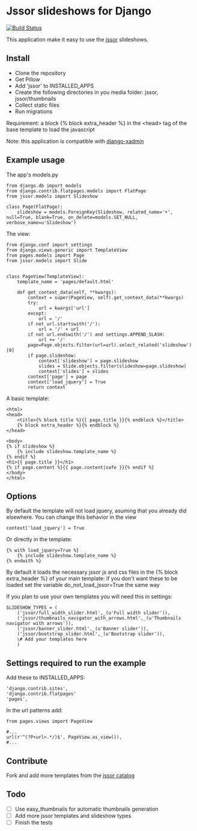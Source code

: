 Jssor slideshows for Django
==============

[![Build Status](https://travis-ci.org/synw/django-jssor.svg?branch=master)](https://travis-ci.org/synw/django-jssor)

This application make it easy to use the [jssor](http://jssor.com/) slideshows.

Install
--------------

- Clone the repository
- Get Pillow
- Add 'jssor' to INSTALLED_APPS
- Create the following directories in you media folder: jssor, jssor/thumbnails
- Collect static files
- Run migrations
	
Requirement: a block {% block extra_header %} in the \<head\> tag of the base template to load the javascript

Note: this application is compatible with [django-xadmin](https://github.com/sshwsfc/django-xadmin)

Example usage
--------------

The app's models.py

	from django.db import models
	from django.contrib.flatpages.models import FlatPage
	from jssor.models import Slideshow
	
	class Page(FlatPage):
	    slideshow = models.ForeignKey(Slideshow, related_name='+', null=True, blank=True, on_delete=models.SET_NULL, verbose_name=u'Slideshow')
	    
The view:

	from django.conf import settings
	from django.views.generic import TemplateView
	from pages.models import Page
	from jssor.models import Slide
	
	
	class PageView(TemplateView):
	    template_name = 'pages/default.html'
	
	    def get_context_data(self, **kwargs):
	        context = super(PageView, self).get_context_data(**kwargs)
	        try:
	            url = kwargs['url']
	        except:
	            url = '/'
	        if not url.startswith('/'):
	            url = '/' + url
	        if not url.endswith('/') and settings.APPEND_SLASH:
	            url += '/'
	        page=Page.objects.filter(url=url).select_related('slideshow')[0]
	        if page.slideshow:
	            context['slideshow'] = page.slideshow
	            slides = Slide.objects.filter(slideshow=page.slideshow)
	            context['slides'] = slides
	        context['page'] = page
	        context['load_jquery'] = True
	        return context

A basic template:	    

	<html>
	<head>
		<title>{% block title %}{{ page.title }}{% endblock %}</title>
		{% block extra_header %}{% endblock %}
	</head>
	
	<body>
	{% if slideshow %}
		{% include slideshow.template_name %}
	{% endif %}
	<h1>{{ page.title }}</h1>
	{% if page.content %}{{ page.content|safe }}{% endif %}
	</body>
	</html>

Options
--------------

By default the template will not load jquery, asuming that you already did elsewhere. You can change this behavior in the view

	context['load_jquery'] = True

Or directly in the template:

	{% with load_jquery=True %}
		{% include slideshow.template_name %}
	{% endwith %}

By default it loads the necessary jssor js and css files in the {% block extra_header %} of your main template: if you don't want these to be loaded set the variable do_not_load_jssor=True the same way

If you plan to use your own templates you will need this in settings:

	SLIDESHOW_TYPES = (
		('jssor/full_width_slider.html',_(u'Full width slider')),
		('jssor/thumbnails_navigator_with_arrows.html',_(u'Thumbnails navigator with arrows')),
		('jssor/banner_slider.html',_(u'Banner slider')),
		('jssor/bootstrap_slider.html',_(u'Bootstrap slider')),
		\# Add your templates here
		)

Settings required to run the example
--------------

Add these to INSTALLED_APPS:

	'django.contrib.sites',
	'django.contrib.flatpages'
	'pages',

In the url patterns add: 

	from pages.views import PageView
	
	#...
	url(r'^(?P<url>.*/)$', PageView.as_view()), 
	#...

Contribute
--------------

Fork and add more templates from the [jssor catalog](http://jssor.com/demos/) 

Todo
--------------

- [ ] Use easy_thumbnails for automatic thumbnails generation
- [ ] Add more jssor templates and slideshow types
- [ ] Finish the tests

